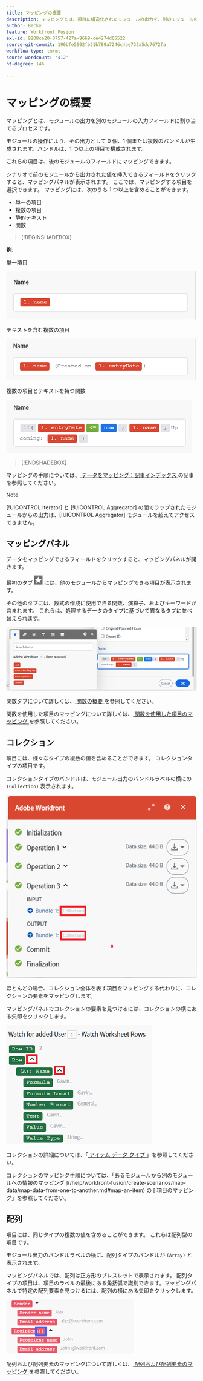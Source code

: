 ```yaml
---
title: マッピングの概要
description: マッピングとは、項目に構造化されたモジュールの出力を、別のモジュールの入力フィールドに割り当てるプロセスです。
author: Becky
feature: Workfront Fusion
exl-id: 9208ce20-0757-427a-9669-ce4274d05522
source-git-commit: 190bfe5992fb21b789a7246c4ae732a5dc7672fa
workflow-type: tm+mt
source-wordcount: '412'
ht-degree: 14%

---
```


# マッピングの概要

マッピングとは、モジュールの出力を別のモジュールの入力フィールドに割り当てるプロセスです。

モジュールの操作により、その出力として 0 個、1 個または複数のバンドルが生成されます。バンドルは、1 つ以上の項目で構成されます。

これらの項目は、後のモジュールのフィールドにマッピングできます。

シナリオで前のモジュールから出力された値を挿入できるフィールドをクリックすると、マッピングパネルが表示されます。 ここでは、マッピングする項目を選択できます。 マッピングには、次のうち 1 つ以上を含めることができます。

* 単一の項目
* 複数の項目
* 静的テキスト
* 関数

>[!BEGINSHADEBOX]

**例**:

単一項目

![](assets/map-single.png)

テキストを含む複数の項目

![](assets/map-multiple-with-text.png)

複数の項目とテキストを持つ関数

![](assets/map-formula-with-text.png)


>[!ENDSHADEBOX]


マッピングの手順については、[ データをマッピング：記事インデックス ](/help/workfront-fusion/create-scenarios/map-data/map-data-toc.md) の記事を参照してください。

>[!NOTE]
>
>[!UICONTROL Iterator] と [!UICONTROL Aggregator] の間でラップされたモジュールからの出力は、[!UICONTROL Aggregator] モジュールを超えてアクセスできません。

## マッピングパネル

データをマッピングできるフィールドをクリックすると、マッピングパネルが開きます。

最初のタブ ![](assets/toolbar-icon-functions-you-map-from-other-modules.png) には、他のモジュールからマッピングできる項目が表示されます。

その他のタブには、数式の作成に使用できる関数、演算子、およびキーワードが含まれます。 これらは、処理するデータのタイプに基づいて異なるタブに並べ替えられます。

![](assets/mapping-panel-blank.png)


関数タブについて詳しくは、[ 関数の概要 ](/help/workfront-fusion/get-started-with-fusion/understand-fusion/function-overview.md) を参照してください。

関数を使用した項目のマッピングについて詳しくは、[ 関数を使用した項目のマッピング ](/help/workfront-fusion/create-scenarios/map-data/map-using-functions.md) を参照してください。

## コレクション

項目には、様々なタイプの複数の値を含めることができます。 コレクションタイプの項目です。

コレクションタイプのバンドルは、モジュール出力のバンドルラベルの横にの `(Collection)` 表示されます。

![](assets/collection.png)

ほとんどの場合、コレクション全体を表す項目をマッピングする代わりに、コレクションの要素をマッピングします。

マッピングパネルでコレクションの要素を見つけるには、コレクションの横にある矢印をクリックします。

![](assets/collection-dropdown.png)

コレクションの詳細については、「[ アイテム データ タイプ ](/help/workfront-fusion/references/mapping-panel/data-types/item-data-types.md)」を参照してください。

コレクションのマッピング手順については、「あるモジュールから別のモジュールへの情報のマッピング ](/help/workfront-fusion/create-scenarios/map-data/map-data-from-one-to-another.md#map-an-item) の [ 項目のマッピング」を参照してください。

## 配列

項目には、同じタイプの複数の値を含めることができます。 これらは配列型の項目です。

モジュール出力のバンドルラベルの横に、配列タイプのバンドルが `(Array)` と表示されます。

マッピングパネルでは、配列は正方形のブレスレットで表示されます。 配列タイプの項目は、項目のラベルの最後にある角括弧で識別できます。マッピングパネルで特定の配列要素を見つけるには、配列の横にある矢印をクリックします。

![](assets/array.png)

配列および配列要素のマッピングについて詳しくは、[ 配列および配列要素のマッピング ](/help/workfront-fusion/create-scenarios/map-data/map-an-array.md) を参照してください。
